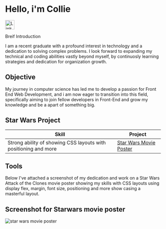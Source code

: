 # Hello, i'm Collie 


<a href="https://linkedin.com"> <img src="https://cdn-icons-png.flaticon.com/512/174/174857.png" alt="LinkedIn" style="width:30px;height:30px;">
</a>


Breif Introduction


I am a recent graduate with a profound interest in technology and a dedication to solving complex problems. I look forward to expanding my technical and coding abilities vastly beyond myself, by continuosly learning strategies and dedication for organization growth. 

## Objective

My journey in computer science has led me to develop a passion for Front End Web Development, and i am now eager to transition into this field, specifically aiming to join fellow developers in Front-End and grow my knowledge and be a apart of something big.

## Star Wars Project

| Skill                                 | Project
|---------------------------------------|----------------------------------------|
Strong ability of showing CSS layouts with positioning and more      | <a href="https://icodethis.com/modes/design-to-code/57/submissions/306810">Star Wars Movie Poster</a>

## Tools 

Below I've attached a screenshot of my dedication and work on a Star Wars Attack of the Clones movie poster showing my skills with CSS layouts using display flex, margin, font size, positioning and more show casing a masterful layout.


## Screenshot for Starwars movie poster


![star wars movie poster](https://github.com/user-attachments/assets/12251a60-a6ab-4e39-a54d-375ec10104d0)


